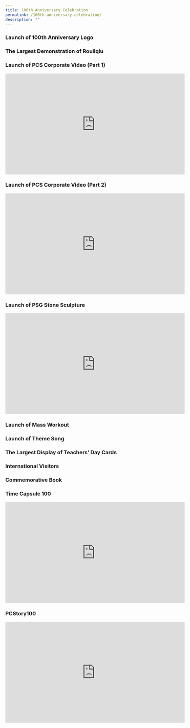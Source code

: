 ```yaml
---
title: 100th Anniversary Celebration
permalink: /100th-anniversary-celebration/
description: ""
---
```

### Launch of 100th Anniversary Logo

### The Largest Demonstration of Rouliqiu

### Launch of PCS Corporate Video (Part 1)

<iframe width="560" height="315" src="https://www.youtube.com/embed/Kie4fo-6ilw" title="YouTube video player" frameborder="0" allow="accelerometer; autoplay; clipboard-write; encrypted-media; gyroscope; picture-in-picture" allowfullscreen></iframe>

### Launch of PCS Corporate Video (Part 2)

<iframe width="560" height="315" src="https://www.youtube.com/embed/UvrxUNMsXns" title="YouTube video player" frameborder="0" allow="accelerometer; autoplay; clipboard-write; encrypted-media; gyroscope; picture-in-picture" allowfullscreen></iframe>

### Launch of PSG Stone Sculpture

<iframe width="560" height="315" src="https://www.youtube.com/embed/-sbGc9eBVDw" title="YouTube video player" frameborder="0" allow="accelerometer; autoplay; clipboard-write; encrypted-media; gyroscope; picture-in-picture" allowfullscreen></iframe>

### Launch of Mass Workout

### Launch of Theme Song

### The Largest Display of Teachers’ Day Cards

### International Visitors

### Commemorative Book

### Time Capsule 100

<iframe width="560" height="315" src="https://www.youtube.com/embed/7S8qZ8RBy2Q" title="YouTube video player" frameborder="0" allow="accelerometer; autoplay; clipboard-write; encrypted-media; gyroscope; picture-in-picture" allowfullscreen></iframe>

### PCStory100

<iframe width="560" height="315" src="https://www.youtube.com/embed/_9BdkgxXPS4" title="YouTube video player" frameborder="0" allow="accelerometer; autoplay; clipboard-write; encrypted-media; gyroscope; picture-in-picture" allowfullscreen></iframe>

